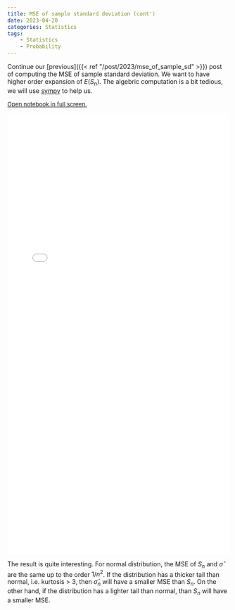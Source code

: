 ```yaml
---
title: MSE of sample standard deviation (cont')
date: 2023-04-20
categories: Statistics
tags: 
    - Statistics
    - Probability
---
```



Continue our [previous]({{< ref "/post/2023/mse_of_sample_sd" >}}) post of computing the MSE of sample standard deviation. We want to have higher order expansion of $E(S_n)$. The algebric computation is a bit tedious, we will use [sympy](https://www.sympy.org/) to help us.


<font style="font-size: small"><a href="/post/2023/sample_sd_bias.html" target="_blank">Open notebook in full screen.</a></font>
 <iframe
       src="/post/2023/sample_sd_bias.html"
       width="100%"
       height="1000px"
       style="border:none;">
 </iframe>

The result is quite interesting. For normal distribution, the MSE of $S_n$ and $\hat \sigma$ are the same up to the order $1/n^2$.
If the distribution has a thicker tail than normal, i.e. kurtosis > 3, then $\hat \sigma_n$ will have a smaller MSE than $S_n$. On the other hand, if the distribution has a lighter tail than normal, than $S_n$ will have a smaller MSE. 

